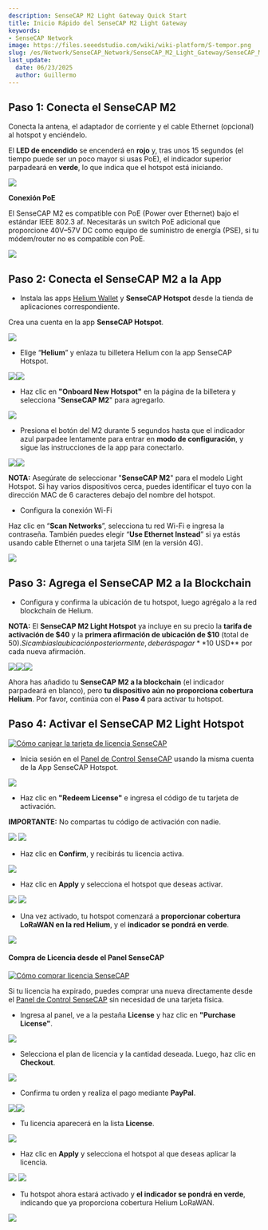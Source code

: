 ```yaml
---
description: SenseCAP M2 Light Gateway Quick Start
title: Inicio Rápido del SenseCAP M2 Light Gateway
keywords:
- SenseCAP Network
image: https://files.seeedstudio.com/wiki/wiki-platform/S-tempor.png
slug: /es/Network/SenseCAP_Network/SenseCAP_M2_Light_Gateway/SenseCAP_M2_Light_Gateway_Quick_Start
last_update:
  date: 06/23/2025
  author: Guillermo
---
```


## **Paso 1: Conecta el SenseCAP M2**

Conecta la antena, el adaptador de corriente y el cable Ethernet (opcional) al hotspot y enciéndelo.

El **LED de encendido** se encenderá en **rojo** y, tras unos 15 segundos (el tiempo puede ser un poco mayor si usas PoE), el indicador superior parpadeará en **verde**, lo que indica que el hotspot está iniciando.

![](https://files.seeedstudio.com/wiki/wiki-platform/sensor_network/M2_Light_Hotspot/image1.png)

**Conexión PoE**

El SenseCAP M2 es compatible con PoE (Power over Ethernet) bajo el estándar IEEE 802.3 af. Necesitarás un switch PoE adicional que proporcione 40V–57V DC como equipo de suministro de energía (PSE), si tu módem/router no es compatible con PoE.

![](https://files.seeedstudio.com/wiki/wiki-platform/sensor_network/M2_Light_Hotspot/image2.png)

## **Paso 2: Conecta el SenseCAP M2 a la App**

- Instala las apps [Helium Wallet](https://docs.helium.com/wallets/helium-wallet-app) y **SenseCAP Hotspot** desde la tienda de aplicaciones correspondiente.

Crea una cuenta en la app **SenseCAP Hotspot**.

![](https://files.seeedstudio.com/wiki/wiki-platform/sensor_network/M2_Light_Hotspot/image3.png)

- Elige “**Helium**” y enlaza tu billetera Helium con la app SenseCAP Hotspot.

![](https://files.seeedstudio.com/wiki/wiki-platform/sensor_network/M2_Light_Hotspot/image4.png)![](https://files.seeedstudio.com/wiki/wiki-platform/sensor_network/M2_Light_Hotspot/image5.png)

- Haz clic en **"Onboard New Hotspot"** en la página de la billetera y selecciona "**SenseCAP M2**" para agregarlo.

![](https://files.seeedstudio.com/wiki/wiki-platform/sensor_network/M2_Light_Hotspot/image6.png)

- Presiona el botón del M2 durante 5 segundos hasta que el indicador azul parpadee lentamente para entrar en **modo de configuración**, y sigue las instrucciones de la app para conectarlo.

![](https://files.seeedstudio.com/wiki/wiki-platform/sensor_network/M2_Light_Hotspot/image7.png)![](https://files.seeedstudio.com/wiki/wiki-platform/sensor_network/M2_Light_Hotspot/image8.png)

**NOTA:** Asegúrate de seleccionar "**SenseCAP M2**" para el modelo Light Hotspot. Si hay varios dispositivos cerca, puedes identificar el tuyo con la dirección MAC de 6 caracteres debajo del nombre del hotspot.

- Configura la conexión Wi-Fi

Haz clic en “**Scan Networks**”, selecciona tu red Wi-Fi e ingresa la contraseña. También puedes elegir “**Use Ethernet Instead**” si ya estás usando cable Ethernet o una tarjeta SIM (en la versión 4G).

![](https://files.seeedstudio.com/wiki/wiki-platform/sensor_network/M2_Light_Hotspot/image9.png)

## **Paso 3: Agrega el SenseCAP M2 a la Blockchain**

- Configura y confirma la ubicación de tu hotspot, luego agrégalo a la red blockchain de Helium.

**NOTA:** El **SenseCAP M2 Light Hotspot** ya incluye en su precio la **tarifa de activación de $40** y la **primera afirmación de ubicación de $10** (total de $50). Si cambias la ubicación posteriormente, deberás pagar **$10 USD** por cada nueva afirmación.

![](https://files.seeedstudio.com/wiki/wiki-platform/sensor_network/M2_Light_Hotspot/image10.png)![](https://files.seeedstudio.com/wiki/wiki-platform/sensor_network/M2_Light_Hotspot/image11.png)![](https://files.seeedstudio.com/wiki/wiki-platform/sensor_network/M2_Light_Hotspot/image12.png)

Ahora has añadido tu **SenseCAP M2 a la blockchain** (el indicador parpadeará en blanco), pero **tu dispositivo aún no proporciona cobertura Helium**. Por favor, continúa con el **Paso 4** para activar tu hotspot.

## **Paso 4: Activar el SenseCAP M2 Light Hotspot**

[![Cómo canjear la tarjeta de licencia SenseCAP](https://files.seeedstudio.com/wiki/wiki-platform/sensor_network/M2_Light_Hotspot/redeem.png)](https://www.youtube.com/watch?v=D59QTtMUKdM)

- Inicia sesión en el [Panel de Control SenseCAP](https://status.sensecapmx.cloud/#/login?redirect=/dashboard) usando la misma cuenta de la App SenseCAP Hotspot.

![](https://files.seeedstudio.com/wiki/wiki-platform/sensor_network/M2_Light_Hotspot/image13.png)

- Haz clic en **"Redeem License"** e ingresa el código de tu tarjeta de activación.

**IMPORTANTE:** No compartas tu código de activación con nadie.

![](https://files.seeedstudio.com/wiki/wiki-platform/sensor_network/M2_Light_Hotspot/image14.png)
![](https://files.seeedstudio.com/wiki/wiki-platform/sensor_network/M2_Light_Hotspot/image15.png)


- Haz clic en **Confirm**, y recibirás tu licencia activa.

![](https://files.seeedstudio.com/wiki/wiki-platform/sensor_network/M2_Light_Hotspot/image16.png)

- Haz clic en **Apply** y selecciona el hotspot que deseas activar.

![](https://files.seeedstudio.com/wiki/wiki-platform/sensor_network/M2_Light_Hotspot/image17.png) ![](https://files.seeedstudio.com/wiki/wiki-platform/sensor_network/M2_Light_Hotspot/image18.png)

- Una vez activado, tu hotspot comenzará a **proporcionar cobertura LoRaWAN en la red Helium**, y el **indicador se pondrá en verde**.

![](https://files.seeedstudio.com/wiki/wiki-platform/sensor_network/M2_Light_Hotspot/image19.png)


#### **Compra de Licencia desde el Panel SenseCAP** 

[![Cómo comprar licencia SenseCAP](https://files.seeedstudio.com/wiki/wiki-platform/sensor_network/M2_Light_Hotspot/purchase.png)](https://youtu.be/efkWlmRGWmU)

Si tu licencia ha expirado, puedes comprar una nueva directamente desde el [Panel de Control SenseCAP](https://status.sensecapmx.cloud/#/login?redirect=/dashboard) sin necesidad de una tarjeta física.

- Ingresa al panel, ve a la pestaña **License** y haz clic en **"Purchase License"**.

![](https://files.seeedstudio.com/wiki/wiki-platform/sensor_network/M2_Light_Hotspot/image20.png)

- Selecciona el plan de licencia y la cantidad deseada. Luego, haz clic en **Checkout**.

![](https://files.seeedstudio.com/wiki/wiki-platform/sensor_network/M2_Light_Hotspot/image21.png)

- Confirma tu orden y realiza el pago mediante **PayPal**.

![](https://files.seeedstudio.com/wiki/wiki-platform/sensor_network/M2_Light_Hotspot/image22.png)![](https://files.seeedstudio.com/wiki/wiki-platform/sensor_network/M2_Light_Hotspot/image23.png)

- Tu licencia aparecerá en la lista **License**.

![](https://files.seeedstudio.com/wiki/wiki-platform/sensor_network/M2_Light_Hotspot/image24.png)

- Haz clic en **Apply** y selecciona el hotspot al que deseas aplicar la licencia.

![](https://files.seeedstudio.com/wiki/wiki-platform/sensor_network/M2_Light_Hotspot/image25.png)
![](https://files.seeedstudio.com/wiki/wiki-platform/sensor_network/M2_Light_Hotspot/image26.png)

- Tu hotspot ahora estará activado y **el indicador se pondrá en verde**, indicando que ya proporciona cobertura Helium LoRaWAN.

![](https://files.seeedstudio.com/wiki/wiki-platform/sensor_network/M2_Light_Hotspot/image27.png)

